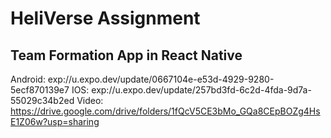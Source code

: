# HeliVerse Assignment

## Team Formation App in React Native

Android: exp://u.expo.dev/update/0667104e-e53d-4929-9280-5ecf870139e7
IOS: exp://u.expo.dev/update/257bd3fd-6c2d-4fda-9d7a-55029c34b2ed
Video: https://drive.google.com/drive/folders/1fQcV5CE3bMo_GQa8CEpBOZg4HsE1Z06w?usp=sharing
